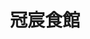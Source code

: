 ---
title: "冠宸食館"
description: "冠宸食館"
layout: shop
keywords:
  - 美食競賽
  - 台灣美食
  - 美食精選
datePublished: "2025-06-30"
dateModified: "2025-07-07"
city: "台北市"
district: "北投區"
address: "台北市北投區竹子湖路67號"
phone: "0228626408"
geo: "25.17632351804717, 121.53966463406918"
google_map: "https://maps.app.goo.gl/Xna1Z1L18DP3xckM8"
footinder: "https://footinder.com.tw/%E5%8F%B0%E5%8C%97%E5%B8%82%E5%8C%97%E6%8A%95%E5%8D%80/8051/"
official: ""
award:
  - name: "500盤"
    year: "2024"
    entries:
      - dishes:
          - "鹽酥竹雞"

---